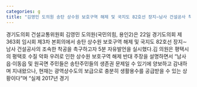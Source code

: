 ```yaml
---
categories: g
title: "김영민 도의원 송탄 상수원 보호구역 해제 및 국지도 82호선 장지∼남사 건설공사 착공 촉구"
---
```

경기도의회 건설교통위원회 김영민 도의원(국민의힘, 용인2)은 22일 경기도의회 제363회 임시회 제3차 본회의에서 송탄 상수원 보호구역 해제 및 국지도 82호선 장지&sim;남사 건설공사의 조속한 착공을 촉구하고자 5분 자유발언을 실시했다.김 의원은 평택시의 평택호 수질 악화 우려로 인한 상수원 보호구역 해제 반대 주장을 설명하면서 “남사읍·이동읍 및 원곡면 주민들은 송탄주민들의 생존권 문제일 수 있기에 양보하고 감내하며 지내왔으나, 현재는 광역상수도의 보급으로 충분히 생활용수를 공급받을 수 있는 상황이다”며 “실제 2017년 경기